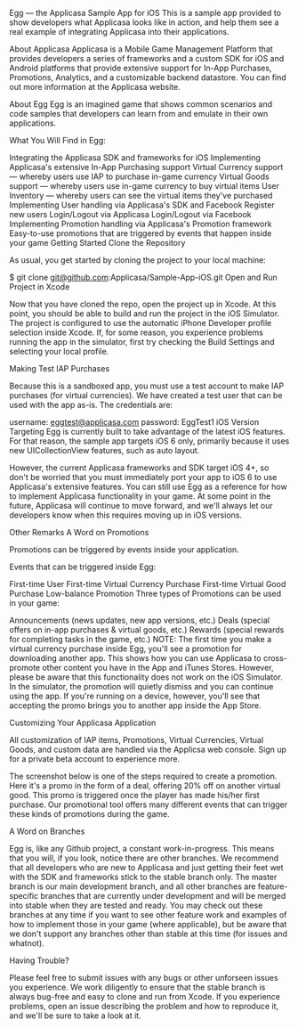 Egg — the Applicasa Sample App for iOS
This is a sample app provided to show developers what Applicasa looks like in action, and help them see a real example of integrating Applicasa into their applications.

About Applicasa
Applicasa is a Mobile Game Management Platform that provides developers a series of frameworks and a custom SDK for iOS and Android platforms that provide extensive support for In-App Purchases, Promotions, Analytics, and a customizable backend datastore. You can find out more information at the Applicasa website.

About Egg
Egg is an imagined game that shows common scenarios and code samples that developers can learn from and emulate in their own applications.

What You Will Find in Egg:

Integrating the Applicasa SDK and frameworks for iOS
Implementing Applicasa's extensive In-App Purchasing support
Virtual Currency support — whereby users use IAP to purchase in-game currency
Virtual Goods support — whereby users use in-game currency to buy virtual items
User Inventory — whereby users can see the virtual items they've purchased
Implementing User handling via Applicasa's SDK and Facebook
Register new users
Login/Logout via Applicasa
Login/Logout via Facebook
Implementing Promotion handling via Applicasa's Promotion framework
Easy-to-use promotions that are triggered by events that happen inside your game
Getting Started
Clone the Repository

As usual, you get started by cloning the project to your local machine:

$ git clone git@github.com:Applicasa/Sample-App-iOS.git
Open and Run Project in Xcode

Now that you have cloned the repo, open the project up in Xcode. At this point, you should be able to build and run the project in the iOS Simulator. The project is configured to use the automatic iPhone Developer profile selection inside Xcode. If, for some reason, you experience problems running the app in the simulator, first try checking the Build Settings and selecting your local profile.

Making Test IAP Purchases

Because this is a sandboxed app, you must use a test account to make IAP purchases (for virtual currencies). We have created a test user that can be used with the app as-is. The credentials are:

username: eggtest@applicasa.com
password: EggTest1
iOS Version Targeting
Egg is currently built to take advantage of the latest iOS features. For that reason, the sample app targets iOS 6 only, primarily because it uses new UICollectionView features, such as auto layout.

However, the current Applicasa frameworks and SDK target iOS 4+, so don't be worried that you must immediately port your app to iOS 6 to use Applicasa's extensive features. You can still use Egg as a reference for how to implement Applicasa functionality in your game. At some point in the future, Applicasa will continue to move forward, and we'll always let our developers know when this requires moving up in iOS versions.

Other Remarks
A Word on Promotions

Promotions can be triggered by events inside your application.

Events that can be triggered inside Egg:

First-time User
First-time Virtual Currency Purchase
First-time Virtual Good Purchase
Low-balance Promotion
Three types of Promotions can be used in your game:

Announcements (news updates, new app versions, etc.)
Deals (special offers on in-app purchases & virtual goods, etc.)
Rewards (special rewards for completing tasks in the game, etc.)
NOTE: The first time you make a virtual currency purchase inside Egg, you'll see a promotion for downloading another app. This shows how you can use Applicasa to cross-promote other content you have in the App and iTunes Stores. However, please be aware that this functionality does not work on the iOS Simulator. In the simulator, the promotion will quietly dismiss and you can continue using the app. If you're running on a device, however, you'll see that accepting the promo brings you to another app inside the App Store.

Customizing Your Applicasa Application

All customization of IAP items, Promotions, Virtual Currencies, Virtual Goods, and custom data are handled via the Applicsa web console. Sign up for a private beta account to experience more.



The screenshot below is one of the steps required to create a promotion. Here it's a promo in the form of a deal, offering 20% off on another virtual good. This promo is triggered once the player has made his/her first purchase. Our promotional tool offers many different events that can trigger these kinds of promotions during the game.



A Word on Branches

Egg is, like any Github project, a constant work-in-progress. This means that you will, if you look, notice there are other branches. We recommend that all developers who are new to Applicasa and just getting their feet wet with the SDK and frameworks stick to the stable branch only. The master branch is our main development branch, and all other branches are feature-specific branches that are currently under development and will be merged into stable when they are tested and ready. You may check out these branches at any time if you want to see other feature work and examples of how to implement those in your game (where applicable), but be aware that we don't support any branches other than stable at this time (for issues and whatnot).

Having Trouble?

Please feel free to submit issues with any bugs or other unforseen issues you experience. We work diligently to ensure that the stable branch is always bug-free and easy to clone and run from Xcode. If you experience problems, open an issue describing the problem and how to reproduce it, and we'll be sure to take a look at it.
